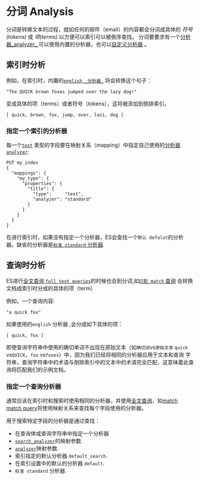 # 分词 Analysis

分词是转换文本的过程，就如任何的邮件（email）的内容都会分词成具体的 _符号(tokens)_ 或 _项(terms)_ 以方便可以索引可以被倒序查找。 分词要要求有一个[分析器_analyzer_](analysis-analyzers.html),可以使用内置的分析器，也可以[自定义分析器](analysis-custom-analyzer.html) 。

## 索引时分析

例如，在索引时，内置的[`english _分析器_`](analysis-lang-analyzer.html＃english-analyzer) 将会转换这个句子：
    
    "The QUICK brown foxes jumped over the lazy dog!"

变成具体的项（terms）或者符号（tokens），这将被添加到倒排索引。
    
    [ quick, brown, fox, jump, over, lazi, dog ]

### 指定一个索引的分析器

每一个[`text`](text.html) 类型的字段要在映射关系（mapping）中指定自己使用的[分析器 `analyzer`](analyzer.html):
    
    PUT my_index
    {
      "mappings": {
        "my_type": {
          "properties": {
            "title": {
              "type":     "text",
              "analyzer": "standard"
            }
          }
        }
      }
    }

在进行索引时，如果没有指定一个分析器，ES会查找一个`默认 defalut`的分析器。缺省的分析器是[`标准 standard` 分析器](analysis-standard-analyzer.html).

## 查询时分析

ES进行[全文查询 `full text queries`](full-text-queries.html)的时候也会到分词,如[`匹配 match` 查询](query-dsl-match-query.html) 会转换文档成索引时分成的具体的项（term）

例如，一个查询内容:
    
    "a quick fox"

如果使用的`english` 分析器 ,会分成如下具体的项：
    
    [ quick, fox ]

即使查询字符串中使用的确切单词不出现在原始文本（如`确切词`vs`原始文本` `quick` vs`QUICK`，`fox` vs`foxes`）中，因为我们已经将相同的分析器应用于文本和查询 字符串，查询字符串中的术语与倒排索引中的文本中的术语完全匹配，这意味着此查询将匹配我们的示例文档。


### 指定一个查询分析器

通常应该在索引时和搜索时使用相同的分析器，并使用[全文查询](full-text-queries.html)，如[match match query](query-dsl-match-query.html)将使用映射关系来查找每个字段使用的分析器。

用于搜索特定字段的分析器是通过查找：

  * 在查询体或查询字符串中指定一个分析器
  * [`search_analyzer`](search-analyzer.html)的映射参数. 
  * [`analyzer`](analyzer.html)映射参数. 
  * 索引指定的默认分析器 `default_search`. 
  * 在索引设置中的默认的分析器 `default`. 
  * `标准 standard` 分析器. 


